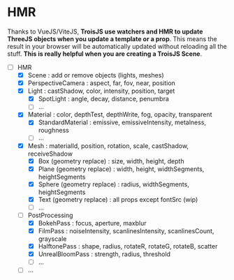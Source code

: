 # HMR

Thanks to VueJS/ViteJS, **TroisJS use watchers and HMR to update ThreeJS objects when you update a template or a prop**. This means the result in your browser will be automatically updated without reloading all the stuff. **This is really helpful when you are creating a TroisJS Scene**.

- [ ] HMR
  - [x] Scene : add or remove objects (lights, meshes)
  - [x] PerspectiveCamera : aspect, far, fov, near, position
  - [x] Light : castShadow, color, intensity, position, target
    - [x] SpotLight : angle, decay, distance, penumbra
    - [ ] ...
  - [x] Material : color, depthTest, depthWrite, fog, opacity, transparent
    - [x] StandardMaterial : emissive, emissiveIntensity, metalness, roughness
    - [ ] ...
  - [x] Mesh : materialId, position, rotation, scale, castShadow, receiveShadow
    - [x] Box (geometry replace) : size, width, height, depth
    - [x] Plane (geometry replace) : width, height, widthSegments, heightSegments
    - [x] Sphere (geometry replace) : radius, widthSegments, heightSegments
    - [x] Text (geometry replace) : all props except fontSrc (wip)
    - [ ] ...
  - [ ] PostProcessing
    - [x] BokehPass : focus, aperture, maxblur
    - [x] FilmPass : noiseIntensity, scanlinesIntensity, scanlinesCount, grayscale
    - [x] HalftonePass : shape, radius, rotateR, rotateG, rotateB, scatter
    - [x] UnrealBloomPass : strength, radius, threshold
    - [ ] ...
  - [ ] ...